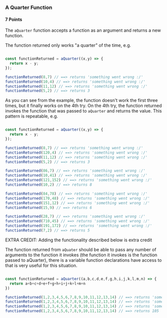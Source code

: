 ### A Quarter Function

#### 7 Points

The `aQuarter` function accepts a function as an argument and returns a new function.

The function returned only works "a quarter" of the time, e.g.

```js

const functionReturned = aQuarter((x,y) => {
  return x - y;
});

functionReturned(8,7) // ==> returns 'something went wrong :/'
functionReturned(10,4) // ==> returns 'something went wrong :/'
functionReturned(11,12) // ==> returns 'something went wrong :/'
functionReturned(5,2) // ==> returns 3
```

As you can see from the example, the function doesn't work the first three times, but it finally works on the 4th try. On the 4th try, the function returned invokes the function
that was passed to `aQuarter` and returns the value. This pattern is repeatable, e.g.

```js

const functionReturned = aQuarter((x,y) => {
  return x - y;
});

functionReturned(8,7) // ==> returns 'something went wrong :/'
functionReturned(120,4) // ==> returns 'something went wrong :/'
functionReturned(11,12) // ==> returns 'something went wrong :/'
functionReturned(5,2) // ==> returns 3

functionReturned(86,7) // ==> returns 'something went wrong :/'
functionReturned(10,41) // ==> returns 'something went wrong :/'
functionReturned(121,152) // ==> returns 'something went wrong :/'
functionReturned(10,2) // ==> returns 8

functionReturned(84,78) // ==> returns 'something went wrong :/'
functionReturned(170,48) // ==> returns 'something went wrong :/'
functionReturned(151,12) // ==> returns 'something went wrong :/'
functionReturned(15,9) // ==> returns 6

functionReturned(28,7) // ==> returns 'something went wrong :/'
functionReturned(710,45) // ==> returns 'something went wrong :/'
functionReturned(191,172) // ==> returns 'something went wrong :/'
functionReturned(7,2) // ==> returns 5
```


EXTRA CREDIT: Adding the functionality described below is extra credit

The function returned from `aQuater` should be able to pass any number of arguments to the function it invokes (the function it invokes is the function passed to aQuarter), there is a variable
function declarations have access to that is very useful for this situation.

```js

const functionReturned = aQuarter((a,b,c,d,e,f,g,h,i,j,k,l,m,n) => {
  return a+b+c+d+e+f+g+h+i+j+k+l+m+n
})

functionReturned(1,2,3,4,5,6,7,8,9,10,11,12,13,14) // ==> returns 'something went wrong :/'
functionReturned(1,2,3,4,5,6,7,8,9,10,11,12,13,14) // ==> returns 'something went wrong :/'
functionReturned(1,2,3,4,5,6,7,8,9,10,11,12,13,14) // ==> returns 'something went wrong :/'
functionReturned(1,2,3,4,5,6,7,8,9,10,11,12,13,14) // ==> returns 105

```

